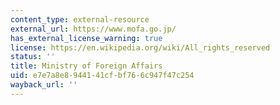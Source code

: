 ```yaml
---
content_type: external-resource
external_url: https://www.mofa.go.jp/
has_external_license_warning: true
license: https://en.wikipedia.org/wiki/All_rights_reserved
status: ''
title: Ministry of Foreign Affairs
uid: e7e7a8e8-9441-41cf-bf76-6c947f47c254
wayback_url: ''
---
```

